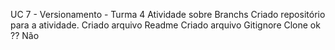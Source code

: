 UC 7 - Versionamento - Turma 4 
Atividade sobre Branchs
Criado repositório para a atividade.
Criado arquivo Readme
Criado arquivo Gitignore
Clone ok ?? Não


